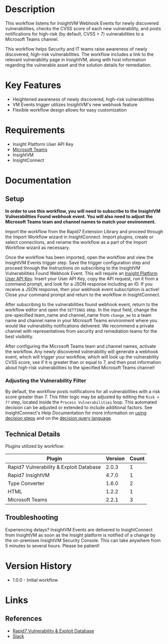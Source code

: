 # Description

This workflow listens for InsightVM Webhook Events for newly discovered vulnerabilities, checks the CVSS score of each new vulnerability, and posts notifications for high-risk (by default, CVSS > 7) vulnerabilities to a Microsoft Teams channel.

This workflow helps Security and IT teams raise awareness of newly discovered, high-risk vulnerabilities. The workflow includes a link to the relevant vulnerability page in InsightVM, along with host information regarding the vulnerable asset and the solution details for remediation.

# Key Features

* Heightened awareness of newly discovered, high-risk vulnerabilities
* VM Events trigger utilizes InsightVM's new webhook feature
* Flexible workflow design allows for easy customization

# Requirements

* Insight Platform User API Key
* [Microsoft Teams](https://insightconnect.help.rapid7.com/docs/microsoft-teams)
* InsightVM
* InsightConnect

# Documentation

## Setup

**In order to use this workflow, you will need to subscribe to the InsightVM Vulnerabilities Found webhook event. You will also need to adjust the Microsoft Teams team and channel names to match your environment.**

Import the workflow from the Rapid7 Extension Library and proceed through the Import Workflow wizard in InsightConnect. Import plugins, create or select connections, and rename the workflow as a part of the Import Workflow wizard as necessary.

Once the workflow has been imported, open the workflow and view the InsightVM Events trigger step. Save the trigger configuration step and proceed through the Instructions on subscribing to the InsightVM Vulnerabilities Found Webhook Event. This will require an [Insight Platform User API Key](https://docs.rapid7.com/insight/managing-platform-api-keys#generating-a-user-key). Insert your User API Key, copy the API request, run it from a command prompt, and look for a JSON response including an ID. If you receive a JSON response, then your webhook event subscription is active! Close your command prompt and return to the workflow in InsightConnect.

After subscribing to the vulnerabilities found webhook event, return to the workflow editor and open the `SETTINGS` step. In the input field, change the pre-specified team_name and channel_name from `change_me` to a team name and channel name in your Microsoft Teams environment where you would like vulnerability notifications delivered. We recommend a private channel with representatives from security and remediation teams for the best visibility.

After configuring the Microsoft Teams team and channel names, activate the workflow. Any newly discovered vulnerability will generate a webhook event, which will trigger your workflow, which will look up the vulnerability CVSS score, see if it is greater than or equal to 7, and then post information about high-risk vulnerabilities to the specified Microsoft Teams channel!

### Adjusting the Vulnerability Filter

By default, the workflow posts notifications for all vulnerabilities with a risk score greater than 7. This filter logic may be adjusted by editing the `Risk > 7?` step, located inside the `Process Vulnerabilities` loop. This automated decision can be adjusted or extended to include additional factors. See InsightConnect's Help Documentation for more information on [using decision steps](https://docs.rapid7.com/insightconnect/lesson-4-use-decision-steps/#lesson-4-use-decision-steps) and on the [decision query language](https://docs.rapid7.com/insightconnect/format-query-language/#operators).
 
## Technical Details

Plugins utilized by workflow:

|Plugin|Version|Count|
|----|----|--------|
|Rapid7 Vulnerability & Exploit Database|2.0.3|1|
|Rapid7 InsightVM|4.7.0|1|
|Type Converter|1.6.0|2|
|HTML|1.2.2|1|
|Microsoft Teams|2.2.1|3|

## Troubleshooting

Experiencing delays? InsightVM Events are delivered to InsightConnect from InsightVM as soon as the Insight platform is notified of a change by the on-premises InsightVM Security Console. This can take anywhere from 5 minutes to several hours. Please be patient!

# Version History

* 1.0.0 - Initial workflow

# Links

## References

* [Rapid7 Vulnerability & Exploit Database](https://rapid7.com/db)
* [Slack](https://slack.com)
